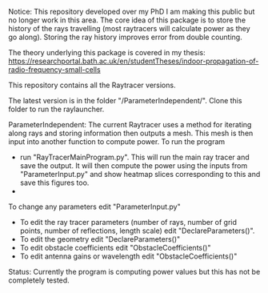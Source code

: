 Notice: This repository developed over my PhD I am making this public but no longer work in this area. The core idea of this package is to store the history of the rays travelling (most raytracers will calculate power as they go along). Storing the ray history improves error from double counting. 

The theory underlying this package is covered in my thesis: https://researchportal.bath.ac.uk/en/studentTheses/indoor-propagation-of-radio-frequency-small-cells

This repository contains all the Raytracer versions.

The latest version is in the folder "/ParameterIndependent/". 
Clone this folder to run the raylauncher.

ParameterIndependent:
The current Raytracer uses a method for iterating along rays and storing information then outputs a mesh. This mesh is then input into another function to compute power.
To run the program 
- run "RayTracerMainProgram.py". This will run the main ray tracer and save the output. It will then compute the power using the inputs from "ParameterInput.py" and show heatmap slices corresponding to this and save this figures too.
- 
To change any parameters edit "ParameterInput.py"
- To edit the ray tracer parameters (number of rays, number of grid points, number of reflections, length scale) edit "DeclareParameters()".
- To edit the geometry edit "DeclareParameters()"
- To edit obstacle coefficients edit "ObstacleCoefficients()"
- To edit antenna gains or wavelength edit "ObstacleCoefficients()"

Status: Currently the program is computing power values but this has not be completely tested. 
